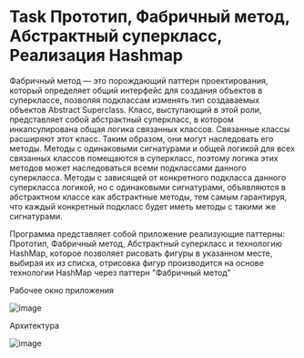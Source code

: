 # Task Прототип, Фабричный метод, Абстрактный суперкласс, Реализация Hashmap
Фабричный метод — это порождающий паттерн проектирования, который определяет общий интерфейс для создания объектов в суперклассе, позволяя подклассам изменять тип создаваемых объектов 
Abstract Superclass. Класс, выступающий в этой роли, представляет собой абстрактный суперкласс, в котором инкапсулирована общая логика связанных классов. Связанные классы расширяют этот класс. Таким образом, они могут наследовать его методы. Методы с одинаковыми сигнатурами и общей логикой для всех связанных классов помещаются в суперкласс, поэтому логика этих методов может наследоваться всеми подклассами данного суперкласса. Методы с зависящей от конкретного подкласса данного суперкласса логикой, но с одинаковыми сигнатурами, объявляются в абстрактном классе как абстрактные методы, тем самым гарантируя, что каждый конкретный подкласс будет иметь методы с такими же сигнатурами.

Программа представляет собой приложение реализующие паттерны: Прототип, Фабричный метод, Абстрактный суперкласс и технологию HashMap, 
которое позволяет рисовать фигуры в указанном месте, выбирая их из списка, отрисовка фигур производится на основе технологии HashMap
через паттерн "Фабричный метод"

Рабочее окно приложения

![image](https://user-images.githubusercontent.com/74301524/230320743-f7a0014f-a375-4085-a70a-b489a20d0de6.png)

Архитектура

![image](https://user-images.githubusercontent.com/74301524/230321151-ba717799-ec36-4898-bb22-c028e1a22eab.png)
